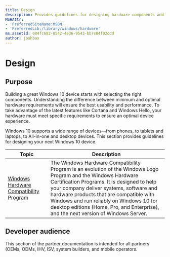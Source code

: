 ```yaml
---
title: Design
description: Provides guidelines for designing hardware components and systems.
MSHAttr:
- 'PreferredSiteName:MSDN'
- 'PreferredLib:/library/windows/hardware'
ms.assetid: 084fc682-8542-4e36-9543-bb7c84f02ddd
author: joshbax
---
```


# Design

## Purpose

Building a great Windows 10 device starts with selecting the right components. Understanding the difference between minimum and optimal hardware requirements will ensure the best usability and performance. To take advantage of the latest features like Cortana and Windows Hello, your hardware must meet specific requirements to ensure an optimal device experience.

Windows 10 supports a wide range of devices—from phones, to tablets and laptops, to All-in-one and desktop devices. This section provides guidelines for designing your next Windows 10 device.

| Topic | Description |
|-------|-------------|
| [Windows Hardware Compatibility Program](compatibility/index.md) | The Windows Hardware Compatibility Program is an evolution of the Windows Logo Program and the Windows Hardware Certification Programs. It is designed to help your company deliver systems, software and hardware products that are compatible with Windows and run reliably on Windows 10 for desktop editions (Home, Pro, and Enterprise), and the next version of Windows Server. |

## <a href="" id="developer-audience-heading"></a>Developer audience

This section of the partner documentation is intended for all partners (OEMs, ODMs, IHV, ISV, system builders, and mobile operators.